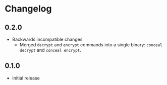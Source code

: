 # Changelog

## 0.2.0

* Backwards incompatible changes
  * Merged `decrypt` and `encrypt` commands into a single binary: `conceal decrypt` and `conceal encrypt`.

## 0.1.0

* Initial release
